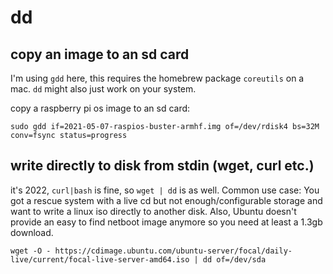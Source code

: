 # dd

## copy an image to an sd card

I'm using `gdd` here, this requires the homebrew package `coreutils` on a mac. `dd` might also just work on your system.

copy a raspberry pi os image to an sd card:

```
sudo gdd if=2021-05-07-raspios-buster-armhf.img of=/dev/rdisk4 bs=32M conv=fsync status=progress
```

## write directly to disk from stdin (wget, curl etc.)

it's 2022, `curl|bash` is fine, so `wget | dd` is as well. Common use case: You got a rescue system with a live cd but not enough/configurable storage and want to write a linux iso directly to another disk. Also, Ubuntu doesn't provide an easy to find netboot image anymore so you need at least a 1.3gb download.

```shell
wget -O - https://cdimage.ubuntu.com/ubuntu-server/focal/daily-live/current/focal-live-server-amd64.iso | dd of=/dev/sda
```